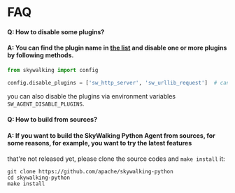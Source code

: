 # FAQ

#### Q: How to disable some plugins?

#### A: You can find the plugin name in [the list](../README.md#supported-libraries) and disable one or more plugins by following methods.

```python
from skywalking import config

config.disable_plugins = ['sw_http_server', 'sw_urllib_request']  # can be also CSV format, i.e. 'sw_http_server,sw_urllib_request'
```

you can also disable the plugins via environment variables `SW_AGENT_DISABLE_PLUGINS`.

#### Q: How to build from sources?

#### A: If you want to build the SkyWalking Python Agent from sources, for some reasons, for example, you want to try the latest features
that're not released yet, please clone the source codes and `make install` it:

```shell
git clone https://github.com/apache/skywalking-python
cd skywalking-python
make install
``` 
